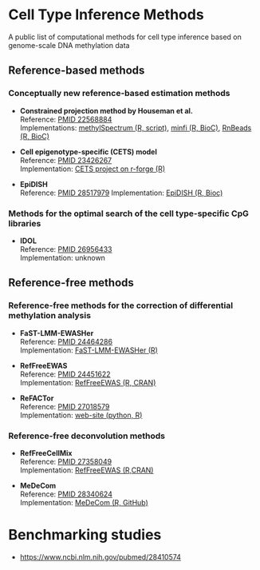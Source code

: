 # Cell Type Inference Methods

A public list of computational methods for cell type inference based on genome-scale DNA methylation data

## Reference-based methods  

### Conceptually new reference-based estimation methods  
* **Constrained projection method by Houseman et al.**  
Reference: [PMID 22568884](https://www.ncbi.nlm.nih.gov/pubmed/22568884)  
Implementations: [methylSpectrum (R, script)](http://people.oregonstate.edu/~housemae/software/Houseman-2012-BMCBioinformatics-Software-v112.zip), [minfi (R, BioC)](https://bioconductor.org/packages/release/bioc/html/minfi.html), [RnBeads (R, BioC)](https://www.bioconductor.org/packages/release/bioc/html/RnBeads.html)  

* **Cell epigenotype-specific (CETS) model**  
Reference: [PMID 23426267](https://www.ncbi.nlm.nih.gov/pubmed/23426267)  
Implementation: [CETS project on r-forge (R)](http://cets.r-forge.r-project.org)  

* **EpiDISH**  
Reference: [PMID 28517979](https://www.ncbi.nlm.nih.gov/pubmed/28517979)
Implementation: [EpiDISH (R, Bioc)](https://bioconductor.org/packages/release/bioc/html/EpiDISH.html)

### Methods for the optimal search of the cell type-specific CpG libraries

* **IDOL**  
Reference: [PMID 26956433](https://www.ncbi.nlm.nih.gov/pubmed/26956433)  
Implementation: unknown  

## Reference-free methods

### Reference-free methods for the correction of differential methylation analysis

* **FaST-LMM-EWASHer**  
Reference: [PMID 24464286](https://www.ncbi.nlm.nih.gov/pubmed/24464286)  
Implementation: [FaST-LMM-EWASHer (R)](https://www.microsoft.com/en-us/download/details.aspx?id=52501)   

* **RefFreeEWAS**  
Reference: [PMID 24451622](https://www.ncbi.nlm.nih.gov/pubmed/24451622)  
Implementation: [RefFreeEWAS (R, CRAN)](https://cran.r-project.org/package=RefFreeEWAS)  

* **ReFACTor**  
Reference: [PMID 27018579](https://www.ncbi.nlm.nih.gov/pubmed/27018579)  
Implementation: [web-site (python, R)](https://www.cs.tau.ac.il/~heran/cozygene/software/refactor.html)  

### Reference-free deconvolution methods

* **RefFreeCellMix**  
Reference: [PMID 27358049](https://www.ncbi.nlm.nih.gov/pubmed/27358049)  
Implementation: [RefFreeEWAS (R,CRAN)](https://cran.r-project.org/package=RefFreeEWAS)  

* **MeDeCom**  
Reference: [PMID 28340624](https://www.ncbi.nlm.nih.gov/pubmed/28340624)  
Implementation: [MeDeCom (R, GitHub)](https://github.com/lutsik/MeDeCom)  


# Benchmarking studies
* https://www.ncbi.nlm.nih.gov/pubmed/28410574
